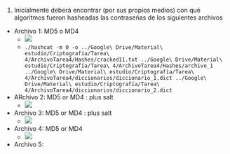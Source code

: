 1. Inicialmente deberá encontrar (por sus propios medios) con qué algoritmos fueron hasheadas las contraseñas de los siguientes archivos

* Archivo 1: MD5 o MD4
  * ![](images/archivo1_hash.png)
  * `./hashcat -m 0 -o ../Google\ Drive/Material\ estudio/Criptografía/Tarea\ 4/ArchivoTarea4/Hashes/cracked11.txt ../Google\ Drive/Material\ estudio/Criptografía/Tarea\ 4/ArchivoTarea4/Hashes/archivo_1 ../Google\ Drive/Material\ estudio/Criptografía/Tarea\ 4/ArchivoTarea4/diccionarios/diccionario_1.dict ../Google\ Drive/Material\ estudio/Criptografía/Tarea\ 4/ArchivoTarea4/diccionarios/diccionario_2.dict`
* ARchivo 2: MD5 or MD4 : plus salt
  * ![](images/archivo2_hash.png)
* Archivo 3: MD5 or MD4 : plus salt
  * ![](images/archivo3_hash.png)
* Archivo 4: MD5 or MD4
  * ![](images/archivo4_hash.png)
* Archivo 5: 


